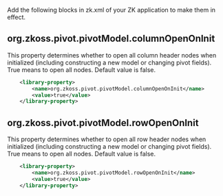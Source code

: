 Add the following blocks in zk.xml of your ZK application to make them
in effect.

## org.zkoss.pivot.pivotModel.columnOpenOnInit

This property determines whether to open all column header nodes when
initialized (including constructing a new model or changing pivot
fields). True means to open all nodes. Default value is false.

``` xml
    <library-property>
        <name>org.zkoss.pivot.pivotModel.columnOpenOnInit</name>
        <value>true</value>
    </library-property>
```

## org.zkoss.pivot.pivotModel.rowOpenOnInit

This property determines whether to open all row header nodes when
initialized (including constructing a new model or changing pivot
fields). True means to open all nodes. Default value is false.

``` xml
    <library-property>
        <name>org.zkoss.pivot.pivotModel.rowOpenOnInit</name>
        <value>true</value>
    </library-property>
```

#
